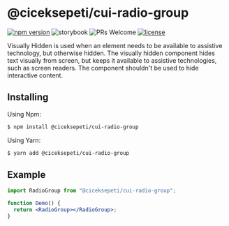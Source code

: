 # @ciceksepeti/cui-radio-group

[![npm version](https://img.shields.io/npm/v/@ciceksepeti/cui-radio-group.svg?style=flat)](https://www.npmjs.com/package/@ciceksepeti/cui-radio-group) ![storybook](https://shields.io/badge/storybook-white?logo=storybook&style=flat) ![PRs Welcome](https://img.shields.io/badge/PRs-welcome-brightgreen.svg) [![license](https://img.shields.io/badge/license-MIT-blue.svg)](https://github.com/ciceksepetitech/cactus-ui/blob/HEAD/LICENSE)

Visually Hidden is used when an element needs to be available to assistive technology, but otherwise hidden. The visually hidden component hides text visually from screen, but keeps it available to assistive technologies, such as screen readers. The component shouldn't be used to hide interactive content.

## Installing
Using Npm:
```bash
$ npm install @ciceksepeti/cui-radio-group
```
Using Yarn:
```bash
$ yarn add @ciceksepeti/cui-radio-group
```

## Example

```jsx
import RadioGroup from "@ciceksepeti/cui-radio-group";

function Demo() {
  return <RadioGroup></RadioGroup>;
}
```
